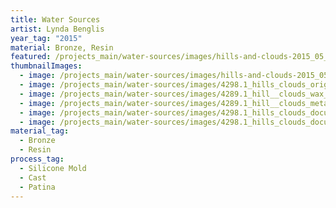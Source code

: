 ```yaml
---
title: Water Sources
artist: Lynda Benglis
year_tag: "2015"
material: Bronze, Resin
featured: /projects_main/water-sources/images/hills-and-clouds-2015_05_22.2587_edit.jpg
thumbnailImages:
  - image: /projects_main/water-sources/images/hills-and-clouds-2015_05_22.2583.jpg
  - image: /projects_main/water-sources/images/4298.1_hills_clouds_original_aerial_detail_29.jpg
  - image: /projects_main/water-sources/images/4289.1_hill__clouds_wax_process_photos_096.jpg
  - image: /projects_main/water-sources/images/4289.1_hill__clouds_metal_process_photos_001.jpg
  - image: /projects_main/water-sources/images/4298.1_hills_clouds_documentation_photos_189.jpg
  - image: /projects_main/water-sources/images/4298.1_hills_clouds_documentation_photos_105.jpg
material_tag:
  - Bronze
  - Resin
process_tag:
  - Silicone Mold
  - Cast
  - Patina
---
```

